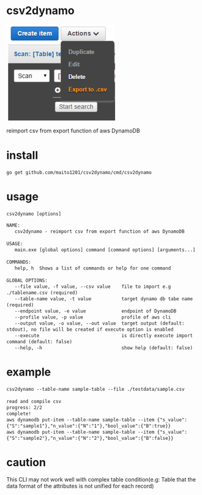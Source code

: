 # csv2dynamo

![](./image.png)

reimport csv from export function of aws DynamoDB

# install

```
go get github.com/maito1201/csv2dynamo/cmd/csv2dynamo
```

# usage

```
csv2dynamo [options]
```

```
NAME:
   csv2dynamo - reimport csv from export function of aws DynamoDB

USAGE:
   main.exe [global options] command [command options] [arguments...]

COMMANDS:
   help, h  Shows a list of commands or help for one command

GLOBAL OPTIONS:
   --file value, -f value, --csv value    file to import e.g ./tablename.csv (required)
   --table-name value, -t value           target dynamo db tabe name (required)
   --endpoint value, -e value             endpoint of DynamoDB
   --profile value, -p value              profile of aws cli
   --output value, -o value, --out value  target output (default: stdout), no file will be created if execute option is enabled
   --execute                              is directly execute import command (default: false)
   --help, -h                             show help (default: false)
```

# example

```
csv2dynamo --table-name sample-table --file ./testdata/sample.csv

read and compile csv
progress: 2/2
complete!
aws dynamodb put-item --table-name sample-table --item {"s_value":{"S":"sample1"},"n_value":{"N":"1"},"bool_value":{"B":true}}
aws dynamodb put-item --table-name sample-table --item {"s_value":{"S":"sample2"},"n_value":{"N":"2"},"bool_value":{"B":false}}
```

# caution

This CLI may not work well with complex table condition(e.g: Table that the data format of the attributes is not unified for each record)
